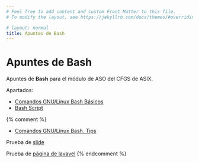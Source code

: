 ```yaml
---
# Feel free to add content and custom Front Matter to this file.
# To modify the layout, see https://jekyllrb.com/docs/themes/#overriding-theme-defaults

# layout: normal
title: Apuntes de Bash
---
```


# Apuntes de **Bash**

Apuntes de **Bash**  para el módulo de ASO del CFGS de ASIX.

Apartados:

- [Comandos GNU/Linux Bash Básicos](./Linux_01_Comandos_Basicos/)
- [Bash Script](./Linux_02_Bash_Script/)



{% comment %} 
- [Comandos GNU/Linux Bash. Tips](./Linux_01_Comandos_Basicos/)

Prueba de [slide](./md/es/slides/00.html)

Prueba de [página de lavavel](./md/es/00.md)
{% endcomment %}

